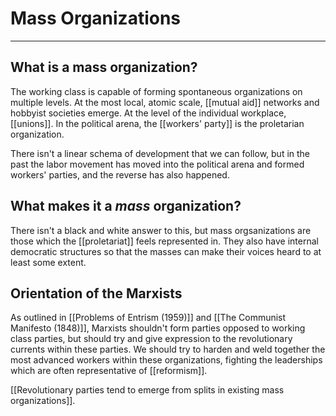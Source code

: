 # Mass Organizations


---
## What is a mass organization?
The working class is capable of forming spontaneous organizations on multiple levels. At the most local, atomic scale, [[mutual aid]] networks and hobbyist societies emerge. At the level of the individual workplace, [[unions]]. In the political arena, the [[workers' party]] is the proletarian organization. 

There isn't a linear schema of development that we can follow, but in the past the labor movement has moved into the political arena and formed workers' parties, and the reverse has also happened.

## What makes it a *mass* organization?
There isn't a black and white answer to this, but mass orgsanizations are those which the [[proletariat]] feels represented in. They also have internal democratic structures so that the masses can make their voices heard to at least some extent.

## Orientation of the Marxists
As outlined in [[Problems of Entrism (1959)]] and [[The Communist Manifesto (1848)]], Marxists shouldn't form parties opposed to working class parties, but should try and give expression to the revolutionary currents within these parties. We should try to harden and weld together the most advanced workers within these organizations, fighting the leaderships which are often representative of [[reformism]].

[[Revolutionary parties tend to emerge from splits in existing mass organizations]]. 